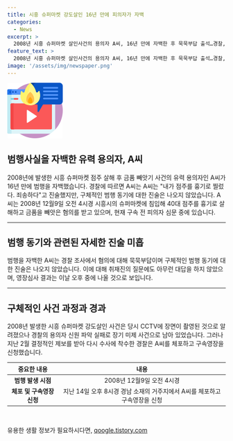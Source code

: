 ```yaml
---
title: 시흥 슈퍼마켓 강도살인 16년 만에 피의자가 자백
categories:
  - News
excerpt: >
  2008년 시흥 슈퍼마켓 살인사건의 용의자 A씨, 16년 만에 자백한 후 묵묵부답 출석…경찰, 결정적 제보 후 수사 재개 - 2008년 시흥의 슈퍼마켓 살인사건 용의자 A씨가 16년 만에 범행을 자백했다. 혐의를 부인해온 A씨가 경찰 조사에서 범행을 자백한 가운데, 영장심사에 출석한 A씨는 모든 질문에 묵묵부답이었다. 해당 사건은 용의자 신원 파악 실패로 미제 사건이었지만, 결정적인 제보를 토대로 경찰이 수사를 재개하고 A씨를 결국 구속했다.
feature_text: >
  2008년 시흥 슈퍼마켓 살인사건의 용의자 A씨, 16년 만에 자백한 후 묵묵부답 출석…경찰, 결정적 제보 후 수사 재개 - 2008년 시흥의 슈퍼마켓 살인사건 용의자 A씨가 16년 만에 범행을 자백했다. 혐의를 부인해온 A씨가 경찰 조사에서 범행을 자백한 가운데, 영장심사에 출석한 A씨는 모든 질문에 묵묵부답이었다. 해당 사건은 용의자 신원 파악 실패로 미제 사건이었지만, 결정적인 제보를 토대로 경찰이 수사를 재개하고 A씨를 결국 구속했다.
image: '/assets/img/newspaper.png'
---
```


<p><img src="/assets/img/news.png" alt="rentncar 속보" /></p>

<h2 data-ke-size="size26">범행사실을 자백한 유력 용의자, A씨</h2>

<p data-ke-size="size16">2008년에 발생한 시흥 슈퍼마켓 점주 살해 후 금품 빼앗기 사건의 유력 용의자인 A씨가 16년 만에 범행을 자백했습니다. 경찰에 따르면 A씨는 A씨는 "내가 점주를 흉기로 찔렀다. 죄송하다"고 진술했지만, 구체적인 범행 동기에 대한 진술은 나오지 않았습니다. A씨는 2008년 12월9일 오전 4시경 시흥시의 슈퍼마켓에 침입해 40대 점주를 흉기로 살해하고 금품을 빼앗은 혐의를 받고 있으며, 현재 구속 전 피의자 심문 중에 있습니다.</p>

<hr>

<h2 data-ke-size="size26">범행 동기와 관련된 자세한 진술 미흡</h2>

<p data-ke-size="size16">범행을 자백한 A씨는 경찰 조사에서 혐의에 대해 묵묵부답이며 구체적인 범행 동기에 대한 진술은 나오지 않았습니다. 이에 대해 취재진의 질문에도 아무런 대답을 하지 않았으며, 영장심사 결과는 이날 오후 중에 나올 것으로 보입니다.</p>

<hr>

<h2 data-ke-size="size26">구체적인 사건 과정과 경과</h2>

<p data-ke-size="size16">2008년 발생한 시흥 슈퍼마켓 강도살인 사건은 당시 CCTV에 장면이 촬영된 것으로 알려졌으나 경찰의 용의자 신원 파악 실패로 장기 미제 사건으로 남아 있었습니다. 그러나 지난 2월 결정적인 제보를 받아 다시 수사에 착수한 경찰은 A씨를 체포하고 구속영장을 신청했습니다. </p>

<table>
    <thead>
        <tr>
            <th style="text-align: center;">중요한 내용</th>
            <th style="text-align: center;">내용</th>
        </tr>
    </thead>
    <tbody>
        <tr>
            <td style="text-align: center;"><b>범행 발생 시점</b></td>
            <td style="text-align: center;">2008년 12월9일 오전 4시경</td>
        </tr>
        <tr>
            <td style="text-align: center;"><b>체포 및 구속영장 신청</b></td>
            <td style="text-align: center;">지난 14일 오후 8시경 경남 소재의 거주지에서 A씨를 체포하고 구속영장을 신청</td>
        </tr>
    </tbody>
</table>

<p data-ke-size="size16">&nbsp;</p>
유용한 생활 정보가 필요하시다면, <a href="https://qoogle.tistory.com" rel="dofollow">qoogle.tistory.com</a>



